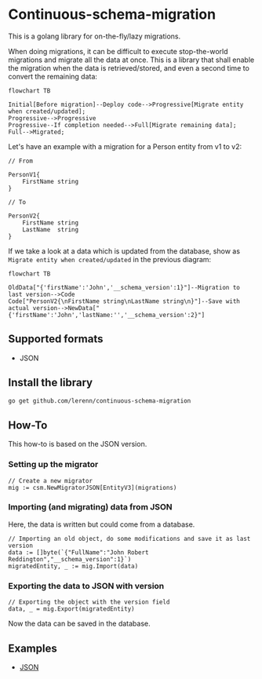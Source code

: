 # Continuous-schema-migration

This is a golang library for on-the-fly/lazy migrations.

When doing migrations, it can be difficult to execute stop-the-world migrations
and migrate all the data at once. This is a library that shall enable the
migration when the data is retrieved/stored, and even a second time to convert
the remaining data:

```mermaid
flowchart TB

Initial[Before migration]--Deploy code-->Progressive[Migrate entity when created/updated];
Progressive-->Progressive
Progressive--If completion needed-->Full[Migrate remaining data];
Full-->Migrated;
```

Let's have an example with a migration for a Person entity from v1 to v2:

```golang
// From

PersonV1{
    FirstName string
}

// To

PersonV2{
    FirstName string
    LastName  string
}
```



If we take a look at a data which is updated from the database, show as
`Migrate entity when created/updated` in the previous diagram:

```mermaid
flowchart TB

OldData["{'firstName':'John','__schema_version':1}"]--Migration to last version-->Code
Code["PersonV2{\nFirstName string\nLastName string\n}"]--Save with actual version-->NewData["{'firstName':'John','lastName:'','__schema_version':2}"]

```

## Supported formats

* JSON

## Install the library

```bash
go get github.com/lerenn/continuous-schema-migration
```

## How-To

This how-to is based on the JSON version.

### Setting up the migrator

```golang
// Create a new migrator
mig := csm.NewMigratorJSON[EntityV3](migrations)
```

### Importing (and migrating) data from JSON

Here, the data is written but could come from a database.

```golang
// Importing an old object, do some modifications and save it as last version
data := []byte(`{"FullName":"John Robert Reddington","__schema_version":1}`)
migratedEntity, _ := mig.Import(data)
```

### Exporting the data to JSON with version

```golang
// Exporting the object with the version field
data, _ = mig.Export(migratedEntity)
```

Now the data can be saved in the database.

## Examples

* [JSON](./examples/json/json.go)
